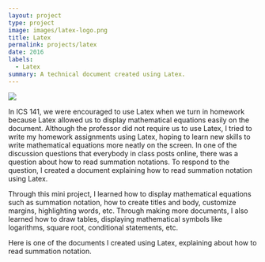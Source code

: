 ```yaml
---
layout: project
type: project
image: images/latex-logo.png
title: Latex
permalink: projects/latex
date: 2016
labels:
  - Latex
summary: A technical document created using Latex.  
---
```


<img class="ui image" src="{{ site.baseurl }}/images/latex-logo.png">

In ICS 141, we were encouraged to use Latex when we turn in homework because Latex allowed us to display mathematical equations easily on the document. Although the professor did not require us to use Latex, I tried to write my homework assignments using Latex, hoping to learn new skills to write mathematical equations more neatly on the screen. In one of the discussion questions that everybody in class posts online, there was a question about how to read summation notations. To respond to the question, I created a document explaining how to read summation notation using Latex. 


Through this mini project, I learned how to display mathematical equations such as summation notation, how to create titles and body, customize margins, highlighting words, etc. Through making more documents, I also learned how to draw tables, displaying mathematical symbols like logarithms, square root, conditional statements, etc. 



Here is one of the documents I created using Latex, explaining about how to read summation notation. 

